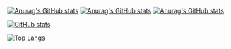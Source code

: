 [![Anurag's GitHub stats](https://github-readme-stats.vercel.app/api?username=neila)](https://github.com/anuraghazra/github-readme-stats)
[![Anurag's GitHub stats](https://github-readme-stats.vercel.app/api?username=neila&count_private=true)](https://github.com/anuraghazra/github-readme-stats)
[![Anurag's GitHub stats](https://github-readme-stats.vercel.app/api?username=neila&include_all_commits=true)](https://github.com/anuraghazra/github-readme-stats)

[![GitHub stats](https://github-readme-stats.vercel.app/api?username=neila&show_icons=true&theme=radical)
](https://github.com/anuraghazra/github-readme-stats)

[![Top Langs](https://github-readme-stats.vercel.app/api/top-langs/?username=neila&layout=compact)](https://github.com/anuraghazra/github-readme-stats)
